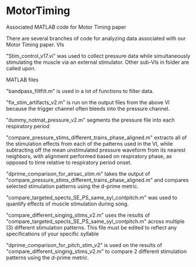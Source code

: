 # MotorTiming
Associated MATLAB code for Motor Timing paper

There are several branches of code for analyzing data associated with our Motor Timing paper.
VIs

"Stim_control_v17.vi" was used to collect pressure data while simultaneously stimulating the muscle via an external stimulator. Other sub-VIs in folder are called upon.

MATLAB files

"bandpass_filtfilt.m" is used in a lot of functions to filter data.

"fix_stim_artifacts_v2.m" is run on the output files from the above VI because the trigger channel often bleeds into the pressure channel.

"dummy_notmat_pressure_v2.m" segments the pressure file into each respiratory period

"compare_pressure_stims_different_trains_phase_aligned.m" extracts all of the stimulation effects from each of the patterns used in the VI, while subtracting off the mean unstimulated pressure waveform from its nearest neighbors, with alignment performed based on respiratory phase, as opposed to time relative to respiratory period onset.

"dprime_comparison_for_airsac_stim.m" takes the output of "compare_pressure_stims_different_trains_phase_aligned.m" and compares selected stimulation patterns using the d-prime metric.

"compare_targeted_spects_SE_PS_same_syl_contpitch.m" was used to quantify effects of muscle stimulation during song.

"compare_different_singing_stims_v2.m" uses the results of "compare_targeted_spects_SE_PS_same_syl_contpitch.m" across multiple (3) different stimulation patterns. This file must be edited to reflect any specifications of your specific syllable

"dprime_comparison_for_pitch_stim_v2" is used on the results of "compare_different_singing_stims_v2.m" to compare 2 different stimulation patterns using the d-prime metric.

